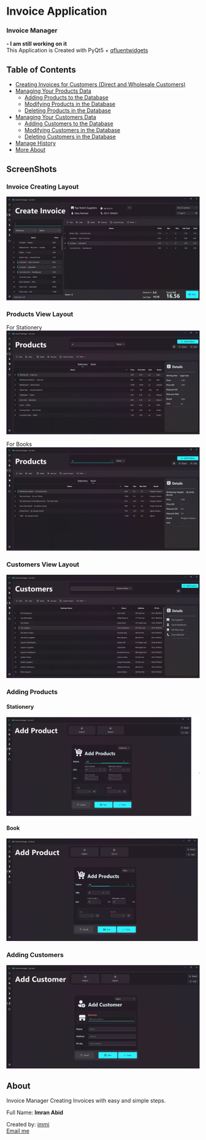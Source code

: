 # Invoice Application
### Invoice Manager
**- I am still working on it**
<br>
This Application is Created with PyQt5 + [qfluentwidgets](https://github.com/zhiyiYo/PyQt-Fluent-Widgets)

## Table of Contents
- [Creating Invoices for Customers (Direct and Wholesale Customers)](#invoiceCreatingLayout)
- [Managing Your Products Data](#ProductViewLayout)
  - [Adding Products to the Database](#AddingProductLayout)
  - [Modifying Products in the Database](#ProductViewLayout)
  - [Deleting Products in the Database](#ProductViewLayout)
- [Managing Your Customers Data](#CustomerViewLayout)
  - [Adding Customers to the Database](#AddingCustomerLayout)
  - [Modifying Customers in the Database](#CustomerViewLayout)
  - [Deleting Customers in the Database](#CustomerViewLayout)
- [Manage History](#project-name)
- [More About](#about)


## ScreenShots
<a name="invoiceCreatingLayout"></a>
### Invoice Creating Layout
  ![Image Alt Text](./Screenshots/invoiceLayout.png)


  <a name="ProductViewLayout"></a>
  ### Products View Layout
  For Stationery
  ![Image Alt Text](./Screenshots/ProductStationeryLayout.png)

  For Books
  ![Image Alt Text](./Screenshots/ProductBooksLayout.png)

  <a name="CustomerViewLayout"></a>
  ### Customers View Layout
  ![Image Alt Text](./Screenshots/CustomerLayout.png)



  <a name="AddingProductLayout"></a>
  ### Adding Products
  #### Stationery
  ![Image Alt Text](./Screenshots/ProductAddingForStationery.png)
  #### Book
  ![Image Alt Text](./Screenshots/ProductAddingForBooks.png)


  <a name="AddingCustomerLayout"></a>
  ### Adding Customers
  ![Image Alt Text](./Screenshots/CustomerAdding.png)



<a name="about"></a>
## About

Invoice Manager
Creating Invoices with easy and simple steps.

Full Name: **Imran Abid**

Created by: [immi](mailto:mimranabid2@gmail.com)
<br>
[Email me](mailto:mimranabid2@gmail.com)


<!-- ## Getting Started

Include information on how to get started with your project. This section should cover prerequisites, installation instructions, and any initial setup required.

### Prerequisites

List any software or tools that users need to have installed before they can use your project.

### Installation

Provide step-by-step instructions on how to install your project. You can use code blocks to show commands:

```bash
$ git clone https://github.com/yourusername/yourproject.git
$ cd yourproject
$ npm install -->
